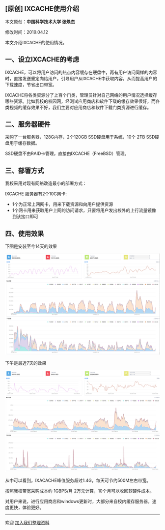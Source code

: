 ## [原创] IXCACHE使用介绍

本文原创：**中国科学技术大学 张焕杰**

修改时间：2019.04.12

本文介绍IXCACHE的使用情况。

## 一、设立IXCACHE的考虑

IXCACHE，可以将用户访问的热点内容缓存在硬盘中，再有用户访问同样的内容时，直接发送重定向给用户，引导用户从IXCACHE中获取内容，从而提高用户的下载速度，节省出口带宽。

IXCACHE将各类资源分了上百个门类，管理员针对自己网络的用户情况选择缓存哪些资源。比如我校的校园网，经测试应用商店和软件下载的缓存效果很好，而各类视频的缓存效果不好，我们主要对应用商店和软件下载门类资源进行缓存。


## 二、服务器硬件

采购了一台服务器，128G内存，2个120GB SSD硬盘用于系统，10个 2TB SSD硬盘用于缓存数据。

SSD硬盘不由RAID卡管理，直接由IXCACHE（FreeBSD）管理。

## 三、部署方式

我校采用对现有网络改造最小的部署方式：

IXCACHE 服务器有2个10G网卡:

* 1个为正常上网网卡，用来下载资源和向用户提供资源
* 1个网卡用来获取用户上网的访问请求，只要将用户发出校外的上行流量镜像到该接口即可

## 四、使用效果

下图是安装至今14天的效果

![14天](14day.png)

下午是最近7天的效果

![7天](7day.png)

从中可以看到，IXACACHE峰值服务超过1.4G，每天可节约500M左右带宽。

按照我校带宽采购成本约 1GBPS/月 2万元计算，10个月可以收回软硬件成本。

对用户来说，进行应用商店和windows更新时，大部分来自校内缓存服务器，速度更快，体验更好。

***
欢迎 [加入我们整理资料](https://github.com/bg6cq/ITTS)
